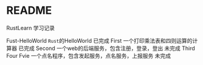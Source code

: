 # README 

RustLearn 学习记录

Fust-HelloWorld    `Rust`的HelloWorld                                                已完成
First              一个打印乘法表和四则运算的计算器                                     已完成
Second             一个web的后端服务，包含注册，登录，登出                              未完成
Third
Four
Fvie               一个点名程序，包含发起服务，点名服务，上报服务                        未完成
